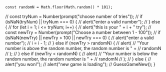     const randomN = Math.floor(Math.random() * 101);
//   const tryNum = Number(prompt("choose number of tries"));
//   if (isNaN(tryNum) || tryNum === 0) {
//     alert("enter a valid number");
//   } else {
//     for (let i = 1; i <= tryNum; i++) {
//       alert("this is your " + i + " try");
//       const newTry = Number(prompt("Choose a number between 1 - 100"));
//       if (isNaN(newTry) || newTry > 100 || newTry === 0) {
//         alert("enter a valid number");
//         i = i - 1;
//       } else if (newTry > randomN) {
//         alert(
//           "Your number is above the random number, the random number is " +
//             randomN
//         );
//       } else if (newTry < randomN) {
//         alert(
//           "Your number is below the random number, the random number is " +
//             randomN
//         );
//       } else {
//         alert("you won!");
//         alert("new game is loading");
//         GuessGameNew();
}